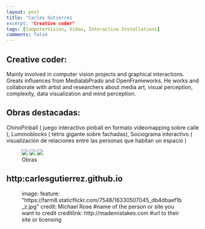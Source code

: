 ```yaml
---
layout: post
title: "Carles Gutierrez
excerpt: "Creative coder"
tags: [ComputerVision, Video, Interactive Installations]
comments: false
---
```


## Creative coder: 
Mainly involved in computer vision projects and graphical interactions. Greats influences from MedialabPrado and OpenFrameworks. He works and collaborate with artist and researchers about media art, visual perception, complexity, data visualization and mind perception.

## Obras destacadas: 
ChinoPinball ( juego interactivo pinball en formato videomapping sobre calle ), Lummoblocks ( tetris gigante sobre fachadas), Sociograma interactivo ( visualización de relaciones entre las personas que habitan un espacio )

<figure class="third">
	<img src="https://farm8.staticflickr.com/7548/16330507045_db4dbaef1b_z.jpg">
	<img src="https://farm9.staticflickr.com/8677/15412680174_af9c97a2a2_z.jpg">
	<img src="https://farm8.staticflickr.com/7564/16142865578_1f47f9deba_z.jpg">
	<figcaption>Obras</figcaption>
</figure>

## http:carlesgutierrez.github.io

<figure class="one">
image:
  feature: "https://farm8.staticflickr.com/7548/16330507045_db4dbaef1b_z.jpg"
  credit: Michael Rose #name of the person or site you want to credit
  creditlink: http://mademistakes.com #url to their site or licensing
</figure>

